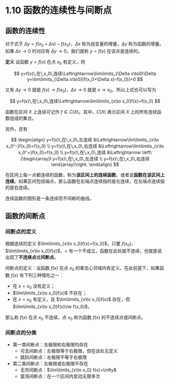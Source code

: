 # 1.10 函数的连续性与间断点

## 函数的连续性

对于式子 $\Delta y=f(x_0+\Delta x)-f(x_0)$，$\Delta x$ 称为自变量的增量，$\Delta y$ 称为函数的增量。如果 $\Delta x\to0$ 时对应有 $\Delta y\to0$，我们就称 $y=f(x)$ 在该点是连续的。

**定义** 设函数 $y=f(x)$ 在点 $x_0$ 有定义，则

$$
y=f(x)\,在\,x_0\,连续\Leftrightarrow\lim\limits_{\Delta x\to0}\Delta y=\lim\limits_{\Delta x\to0}[f(x_0+\Delta x)-f(x_0)]=0
$$

又有 $\Delta y\to0$ 就是 $f(x)\to f(x_0)$，$\Delta x\to0$ 就是 $x\to x_0$，所以上式也可以写为

$$
y=f(x)\,在\,x_0\,连续\Leftrightarrow\lim\limits_{x\to x_0}f(x)=f(x_0)
$$

函数在区间 $X$ 上连续可记作 $f\in C(X)$。其中，$C(X)$ 表示区间 $X$ 上的所有连续函数组成的集合。

另外，还有

$$
\begin{align}
y=f(x)\,在\,x_0\,左连续
&\Leftrightarrow\lim\limits_{x\to x_0^-}f(x_0)=f(x_0) \\
y=f(x)\,在\,x_0\,右连续
&\Leftrightarrow\lim\limits_{x\to x_0^+}f(x_0)=f(x_0) \\
y=f(x)\,在\,x_0\,连续
&\Leftrightarrow
\left\{\begin{array}l
y=f(x)\,在\,x_0\,左连续 \\
y=f(x)\,在\,x_0\,右连续
\end{array}\right.
\end{align}
$$

在区间上每一点都连续的函数，称为**该区间上的连续函数**，或者说**函数在该区间上连续**。如果区间包括端点，那么函数在右端点连续指的是左连续，在左端点连续指的是右连续。

连续函数的图形是一条连续而不间断的曲线。

## 函数的间断点

### 间断点的定义

根据连续的定义 $\lim\limits_{x\to x_0}f(x)=f(x_0)$，只要 $f(x_0)$、$\lim\limits_{x\to x_0}f(x)$、$=$ 有一个不成立，函数在此处就不连续，也就是说出现了**不连续点**或**间断点**。

间断点的定义：设函数 $f(x)$ 在点 $x_0$ 的某去心邻域内有定义。在此前提下，如果函数 $f(x)$ 有下列三种情形之一：

- 在 $x=x_0$ 没有定义；
- $\lim\limits_{x\to x_0}f(x)$ 不存在；
- 在 $x=x_0$ 有定义，且 $\lim\limits_{x\to x_0}f(x)$ 存在，但 $\lim\limits_{x\to x_0}f(x)\ne f(x_0)$，

那么称 $f(x)$ 在点 $x_0$ 不连续，点 $x_0$ 称为函数 $f(x)$ 的不连续点或间断点。

### 间断点的分类

- 第一类间断点：左极限和右极限均存在
  - 可去间断点：左极限等于右极限，但在该处无定义
  - 跳跃间断点：左极限不等于右极限
- 第二类间断点：左极限或右极限不存在
  - 无穷间断点：$\lim\limits_{x\to x_0} f(x)=\infty$
  - 震荡间断点：在一个区间内变动无限多次

